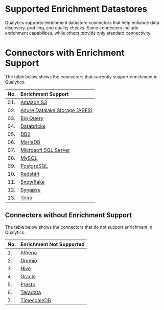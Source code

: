 # Supported Enrichment Datastores

Qualytics supports enrichment datastore connectors that help enhance data discovery, profiling, and quality checks. Some connectors include enrichment capabilities, while others provide only standard connectivity.

# Connectors with Enrichment Support

The table below shows the connectors that currently support enrichment in Qualytics.

| No. | Enrichment Support |
| :---- | :---- |
| 01. | [Amazon S3](../add-datastores/amazon-s3.md#add-enrichment-datastore) |
| 02. | [Azure Datalake Storage (ABFS)](../add-datastores/azure-datalake-storage.md#add-enrichment-datastore) |
| 03. | [Big Query](../add-datastores/bigquery.md#add-enrichment-datastore) | 
| 04. | [Databricks](../add-datastores/databricks.md#add-enrichment-datastore) |
| 05. | [DB2](../add-datastores/db2.md#add-enrichment-datastore) | 
| 06. | [MariaDB](../add-datastores/maria-db.md#add-enrichment-datastore) | 
| 07. | [Microsoft SQL Server](../add-datastores/microsoft-sql-server.md#add-enrichment-datastore) | 
| 08. | [MySQL](../add-datastores/mysql.md#add-enrichment-datastore) | 
| 09. | [PostgreSQL](../add-datastores/postgresql.md#add-enrichment-datastore)| 
| 10. | [Redshift](../add-datastores/redshift.md#add-enrichment-datastore)|
| 11. | [Snowflake](../add-datastores/snowflake.md#add-enrichment-datastore-connection) | 
| 12. | [Synapse](../add-datastores/synapse.md#add-enrichment-datastore) | 
| 13. | [Trino](../add-datastores/trino.md#add-enrichment-datastore) | 

## Connectors without Enrichment Support

The table below shows the connectors that do not support enrichment in Qualytics.

| No. |  Enrichment Not Supported |
| :---- | :---- | 
| 1. | [Athena](../add-datastores/athena.md) |
| 2. | [Dremio](../add-datastores/dremio.md) |
| 3. | [Hive](../add-datastores/hive.md) | 
| 4. | [Oracle](../add-datastores/oracle.md) | 
| 5. | [Presto](../add-datastores/presto.md) | 
| 6. | [Teradata](../add-datastores/teradata.md) |
| 7. | [TimescaleDB](../add-datastores/timescale-db.md) | 